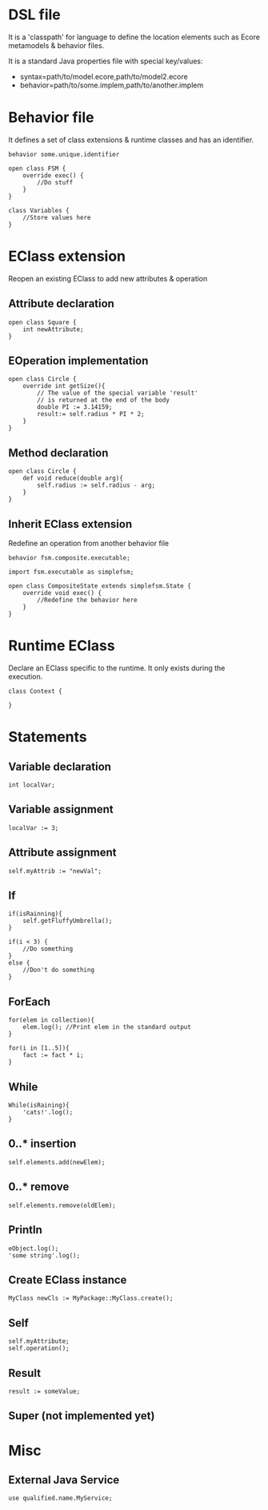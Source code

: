 DSL file
========

It is a 'classpath' for language to define the location elements such as Ecore metamodels & behavior files.

It is a standard Java properties file with special key/values:
 * syntax=path/to/model.ecore,path/to/model2.ecore
 * behavior=path/to/some.implem,path/to/another.implem

Behavior file
=============

It defines a set of class extensions & runtime classes and has an identifier.

```
behavior some.unique.identifier

open class FSM {
	override exec() {
		//Do stuff
	}
}

class Variables {
	//Store values here
}
```

EClass extension
================

Reopen an existing EClass to add new attributes & operation

## Attribute declaration

```
open class Square {
	int newAttribute; 
}
```

## EOperation implementation

```
open class Circle {
	override int getSize(){
		// The value of the special variable 'result'
		// is returned at the end of the body
		double PI := 3.14159;		
		result:= self.radius * PI * 2;
	} 
}
```

## Method declaration

```
open class Circle {
	def void reduce(double arg){
		self.radius := self.radius - arg;
	}
}
```

## Inherit EClass extension

Redefine an operation from another behavior file

```
behavior fsm.composite.executable;

import fsm.executable as simplefsm;

open class CompositeState extends simplefsm.State {
	override void exec() {
		//Redefine the behavior here
	}
}
```

Runtime EClass
==============

Declare an EClass specific to the runtime.
It only exists during the execution.

```
class Context {

}
```

Statements
==========

## Variable declaration

```
int localVar;
```

## Variable assignment

```
localVar := 3;
```

## Attribute assignment

```
self.myAttrib := "newVal";
```

## If

```
if(isRainning){
	self.getFluffyUmbrella();
}
```

```
if(i < 3) {
	//Do something
}
else {
	//Don't do something
}
```

## ForEach

```
for(elem in collection){
	elem.log(); //Print elem in the standard output
}
```

```
for(i in [1..5]){
	fact := fact * i;
}
```

## While

```
While(isRaining){
	'cats!'.log();
}
```

## 0..* insertion

```
self.elements.add(newElem);
```

## 0..* remove

```
self.elements.remove(oldElem);
```

## Println

```
eObject.log();
'some string'.log();
```

## Create EClass instance

```
MyClass newCls := MyPackage::MyClass.create();
```

## Self

```
self.myAttribute;
self.operation();
```

## Result

```
result := someValue;
```

## Super (not implemented yet)

Misc
====

## External Java Service

```
use qualified.name.MyService;
```

